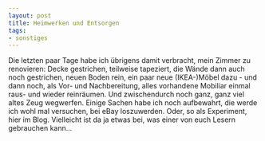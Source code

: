```yaml
--- 
layout: post
title: Heimwerken und Entsorgen
tags: 
- sonstiges
---
```

Die letzten paar Tage habe ich übrigens damit verbracht, mein Zimmer zu renovieren: Decke gestrichen, teilweise tapeziert, die Wände dann auch noch gestrichen, neuen Boden rein, ein paar neue (IKEA-)Möbel dazu - und dann noch, als Vor- und Nachbereitung, alles vorhandene Mobiliar einmal raus- und wieder reinräumen. 
Und zwischendurch noch ganz, ganz viel altes Zeug wegwerfen. Einige Sachen habe ich noch aufbewahrt, die werde ich wohl mal versuchen, bei eBay loszuwerden. Oder, so als Experiment, hier im Blog. Vielleicht ist da ja etwas bei, was einer von euch Lesern gebrauchen kann...
